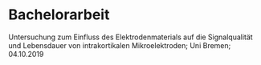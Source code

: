 # Bachelorarbeit
Untersuchung zum Einfluss des Elektrodenmaterials auf die Signalqualität und Lebensdauer von intrakortikalen Mikroelektroden; Uni Bremen; 04.10.2019
